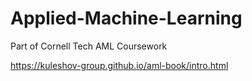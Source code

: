 # Applied-Machine-Learning

Part of Cornell Tech AML Coursework

https://kuleshov-group.github.io/aml-book/intro.html

